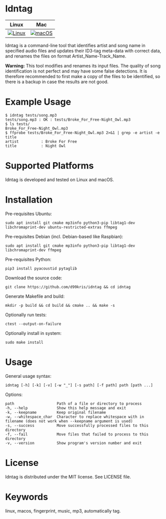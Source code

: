 Idntag
======

| **Linux** | **Mac** |
|-----------|---------|
| [![Linux](https://github.com/d99kris/idntag/workflows/Linux/badge.svg)](https://github.com/d99kris/idntag/actions?query=workflow%3ALinux) | [![macOS](https://github.com/d99kris/idntag/workflows/macOS/badge.svg)](https://github.com/d99kris/idntag/actions?query=workflow%3AmacOS) |

Idntag is a command-line tool that identifies artist and song name in 
specified audio files and updates their ID3-tag meta-data with correct data, 
and renames the files on format Artist_Name-Track_Name.

**Warning:** This tool modifies and renames its input files. The quality of song
identification is not perfect and may have some false detections. It is 
therefore recommended to first make a copy of the files to be identified, so
there is a backup in case the results are not good.

Example Usage
=============

    $ idntag tests/song.mp3 
    tests/song.mp3 : OK : tests/Broke_For_Free-Night_Owl.mp3
    $ ls tests/
    Broke_For_Free-Night_Owl.mp3
    $ ffprobe tests/Broke_For_Free-Night_Owl.mp3 2>&1 | grep -e artist -e title
    artist          : Broke For Free
    title           : Night Owl

Supported Platforms
===================
Idntag is developed and tested on Linux and macOS.

Installation
============
Pre-requisites Ubuntu:

    sudo apt install git cmake mp3info python3-pip libtag1-dev libchromaprint-dev ubuntu-restricted-extras ffmpeg

Pre-requisites Debian (incl. Debian-based like Raspbian):

    sudo apt install git cmake mp3info python3-pip libtag1-dev libchromaprint-dev ffmpeg

Pre-requisites Python:

    pip3 install pyacoustid pytaglib

Download the source code:

    git clone https://github.com/d99kris/idntag && cd idntag

Generate Makefile and build:

    mkdir -p build && cd build && cmake .. && make -s

Optionally run tests:

    ctest --output-on-failure

Optionally install in system:

    sudo make install

Usage
=====

General usage syntax:

    idntag [-h] [-k] [-v] [-w "_"] [-s path] [-f path] path [path ...]

Options:

    path                   Path of a file or directory to process
    -h, --help             Show this help message and exit
    -k, --keepname         Keep original filename
    -w, --whitespace_char  Character to replace whitespace with in filename (does not work when --keepname argument is used)
    -s, --success          Move successfully processed files to this directory
    -f, --fail             Move files that failed to process to this directory
    -v, --version          Show program's version number and exit

License
=======
Idntag is distributed under the MIT license. See LICENSE file.

Keywords
========
linux, macos, fingerprint, music, mp3, automatically tag.

